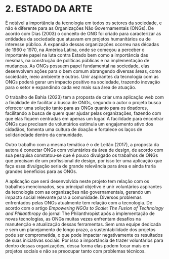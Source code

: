 # 2. ESTADO DA ARTE

É notável a importância da tecnologia em todos os setores da sociedade, e não é diferente para as Organizações Não Governamentais (ONGs). De acordo com Dias (2003) o conceito de ONG foi criado para caracterizar as entidades da sociedade que atuavam em projetos humanitários ou de interesse público. A expansão dessas organizações ocorreu nas décadas de 1960 e 1970, na América Latina, onde se começou a perceber o importante papel na luta contra Estado bem como a importância das mesmas, na construção de políticas públicas e na implementação de mudanças. As ONGs possuem papel fundamental na sociedade, elas desenvolvem ações para o bem comum abrangendo diversas áreas, como sociedade, meio ambiente e outros. Unir aspirantes da tecnologia com as ONGs poderá gerar um impacto positivo na sociedade, trazendo inovação para o setor e expandindo cada vez mais sua área de atuação.

O trabalho de Bahia (2023) tem a proposta de criar uma aplicação web com a finalidade de facilitar a busca de ONGs, segundo o autor o projeto busca oferecer uma solução tanto para as ONGs quanto para os doadores, facilitando a busca de quem quer ajudar pelas organizações, fazendo com que elas fiquem centradas em apenas um lugar. A facilidade para encontrar ONGs que precisam de voluntários estimula um engajamento ativo dos cidadãos, fomenta uma cultura de doação e fortalece os laços de solidariedade dentro da comunidade.

Outro trabalho com a mesma temática é o de Leitão (2017), a proposta da autora é conectar ONGs com voluntários da área de design, de acordo com sua pesquisa constatou-se que é pouco divulgado os trabalhos de ONGs que precisam de um profissional de design, por isso ter uma aplicação que faça essa divulgação seria de grande relevância para área e ainda traria grandes benefícios para as ONGs.

A aplicação que será desenvolvida neste projeto tem relação com os trabalhos mencionados, seu principal objetivo é unir voluntários aspirantes da tecnologia com as organizações não governamentais, gerando um impacto social relevante para a comunidade. Diversos problemas enfrentados pelas ONGs atualmente tem relação com a tecnologia. De acordo com o artigo *Empowering NGOs to Scale: The Fusion of Technology and Philanthropy* do jornal The Philanthropist após a implementação de novas tecnologias, as ONGs muitas vezes enfrentam desafios na manutenção e atualização dessas ferramentas. Sem uma equipe dedicada e sem um planejamento de longo prazo, a sustentabilidade dos projetos pode ser comprometida, o que pode impactar negativamente os resultados de suas iniciativas sociais​. Por isso a importância de trazer voluntários para dentro dessas organizações, dessa forma elas podem focar mais em projetos sociais e não se preocupar tanto com problemas técnicos.
